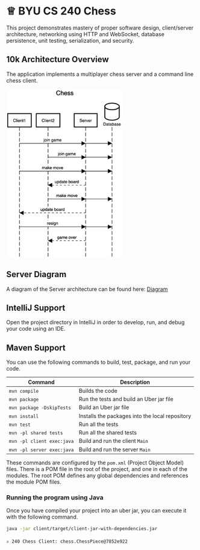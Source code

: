 # ♕ BYU CS 240 Chess

This project demonstrates mastery of proper software design, client/server architecture, networking using HTTP and WebSocket, database persistence, unit testing, serialization, and security.

## 10k Architecture Overview

The application implements a multiplayer chess server and a command line chess client.

[![Sequence Diagram](10k-architecture.png)](https://sequencediagram.org/index.html#initialData=C4S2BsFMAIGEAtIGckCh0AcCGAnUBjEbAO2DnBElIEZVs8RCSzYKrgAmO3AorU6AGVIOAG4jUAEyzAsAIyxIYAERnzFkdKgrFIuaKlaUa0ALQA+ISPE4AXNABWAexDFoAcywBbTcLEizS1VZBSVbbVc9HGgnADNYiN19QzZSDkCrfztHFzdPH1Q-Gwzg9TDEqJj4iuSjdmoMopF7LywAaxgvJ3FC6wCLaFLQyHCdSriEseSm6NMBurT7AFcMaWAYOSdcSRTjTka+7NaO6C6emZK1YdHI-Qma6N6ss3nU4Gpl1ZkNrZwdhfeByy9hwyBA7mIT2KAyGGhuSWi9wuc0sAI49nyMG6ElQQA)

## Server Diagram

A diagram of the Server architecture can be found here: [Diagram](https://sequencediagram.org/index.html?presentationMode=readOnly#initialData=IYYwLg9gTgBAwgGwJYFMB2YBQAHYUxIhK4YwDKKUAbpTngUSWOZVYSnfoccKQCLAwwAIIgQKAM4TMAE0HAARsAkoYMhZkwBzKBACu2GAGI0wKgE8YAJRRakEsFEFIIaYwHcAFkjAdEqUgBaAD4WakoALhgAbQAFAHkyABUAXRgAej0VKAAdNABvLMpTAFsUABoYXCl3aBlKlBLgJAQAX0wKcNgQsLZxKKhbe18oAAobOwdKGwBHPUkwAEoO1nYYHoEhUXEpKK0UMABVbNHjyk3gZYvtyQl10PUosgBRABlnuCSYIqhS1QAxKzxACy32ymGuYlu6x6nT6KCiaD0CAQK2oaw28huuxgIEGghQZzGRIuVyxUKk9zUCiiAEkAHIvKxfH5-SrVCS1KD1GCNZoIGAMpLxMG0OEY0KQnYSKJ4lAE4R6MCeU7ZUkQ8nSqmPQWM57M0W-YBlSrAJWeJIQADW6F1wpgZuVGq2FLugVhq36MEVyouaPhMNCcMi1iGUygNgk2FcKn9lED8GQ6DAUQATAAGdN5QrZNkO82Wm1odroGSaHT6QxGaC8fYwV4QOxuIxeHx+JNBIOsENxRKpDIqKQuNDZ1nGipVZScurtYPdLvor0IRtINCjBtN2bzBzLcXiKlS257A5E1XneRkl1ano6l7vT6Gv4wQEgw3+tYAHndMEPOJJ8nffdMSvI9cXxXwfRVf8hEvERXW1GldSZFlc3HU0C2tW0hRFR1PEA1Qv0CH9NVAyC-TnGBCN6dgog3VdI2jNBY38ZNKO-Oc00zUdUJNfNlULdASzQMttF0AxjB0FBbQ3fRmBbbxfEwFjO16Hs+DeZ4kmeNJ0kHCRhzyXCBLQON52opdG1k9dLKVLcFl3T1VGAuDpSiGQUAQA4UEg0YyIvZ0XOhG9EPU94tL4i1MLcF9QVw0y2KIvcEXrGywAYmN2wCZgqI4mAM3TTBS3LMSq0GGR62GGAAHFxzueS2yUjtmA9LoomiKrNJ0rRx0MjCi3ilr4SiZAHBqsoJHXYYxskOyd3wg8SJxfYwB8vyYIC7E3QeRC7w+FDijQiLjOfIFYvNeaqN-GVvXNcjHIWkCloOaaJtgzaEKeDSHwAKhO19urKC7vyuqJpouaIUninLHNoqbavSpjMtY6HWryriCgByQ2vyTHaT4co8hgIniZJ0mYFbXwiTZQmydpomFAQUArSptCabpsnMfpcdWkhorRMrYxsD0KBsE8+BwNUaaPAUpGVNy3tki6nrTD69Bs057mBoXIawPlXxptGOAJem2alnm5zNuPFbzV827-Kuj7yC+-ajV4oyor+s6nSShLiMe661uAc3JUW665QJA2wft0PHYZZCYFx-GE-HLmyjtEVMaBoiQeq8c7q6X2kqiI29ZQE3JEY5imsL7soE4rMMfHPGhJEitxKMcwPOXdwYAAKQgVdc7TowGaZxqsqpeXYkOft0kx3r+Ki7NReATuoDgCBlygSpE9nWvJ5hmAACsB7QA3+9Xcu5ns4O-cCp7reVW3fWj-3Hd2h8xzd1XotOiKs7vpbG6L8hC3xzstSOedX73y2tST694viJ09snQGPtLqh1BlA0BPsLauiiAYOQ+txyjCjutB2wUoiHFiHwYQ4VMZOy+KQoOaDgYYKHigfONBYAox1hfM+45IzIiwMpbK7Fa7100HzNuVYdCr0TPKWAwBsCi0IM4Vw0sGoiIPqjaIoVNLaQyOoLW5lkogE8ngUYDlFxORDv7WU5ioBElehteCFCfwaXCjFN8ODbEwPsQoyCzjyHbSiHozxf84o+MAXg3EDiXqWJcdeEJ7iwrPGQZnCiPCaLyLwAjKuE8eEhnyoVYSmAgA)

## IntelliJ Support

Open the project directory in IntelliJ in order to develop, run, and debug your code using an IDE.

## Maven Support

You can use the following commands to build, test, package, and run your code.

| Command                    | Description                                     |
| -------------------------- | ----------------------------------------------- |
| `mvn compile`              | Builds the code                                 |
| `mvn package`              | Run the tests and build an Uber jar file        |
| `mvn package -DskipTests`  | Build an Uber jar file                          |
| `mvn install`              | Installs the packages into the local repository |
| `mvn test`                 | Run all the tests                               |
| `mvn -pl shared tests`     | Run all the shared tests                        |
| `mvn -pl client exec:java` | Build and run the client `Main`                 |
| `mvn -pl server exec:java` | Build and run the server `Main`                 |

These commands are configured by the `pom.xml` (Project Object Model) files. There is a POM file in the root of the project, and one in each of the modules. The root POM defines any global dependencies and references the module POM files.

### Running the program using Java

Once you have compiled your project into an uber jar, you can execute it with the following command.

```sh
java -jar client/target/client-jar-with-dependencies.jar

♕ 240 Chess Client: chess.ChessPiece@7852e922
```
